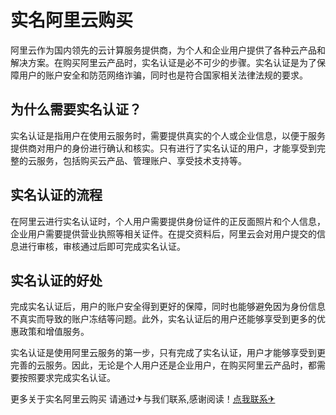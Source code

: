 # 实名阿里云购买

阿里云作为国内领先的云计算服务提供商，为个人和企业用户提供了各种云产品和解决方案。在购买阿里云产品时，实名认证是必不可少的步骤。实名认证是为了保障用户的账户安全和防范网络诈骗，同时也是符合国家相关法律法规的要求。

## 为什么需要实名认证？

实名认证是指用户在使用云服务时，需要提供真实的个人或企业信息，以便于服务提供商对用户的身份进行确认和核实。只有进行了实名认证的用户，才能享受到完整的云服务，包括购买云产品、管理账户、享受技术支持等。

## 实名认证的流程

在阿里云进行实名认证时，个人用户需要提供身份证件的正反面照片和个人信息，企业用户需要提供营业执照等相关证件。在提交资料后，阿里云会对用户提交的信息进行审核，审核通过后即可完成实名认证。

## 实名认证的好处

完成实名认证后，用户的账户安全得到更好的保障，同时也能够避免因为身份信息不真实而导致的账户冻结等问题。此外，实名认证后的用户还能够享受到更多的优惠政策和增值服务。

实名认证是使用阿里云服务的第一步，只有完成了实名认证，用户才能够享受到更完善的云服务。因此，无论是个人用户还是企业用户，在购买阿里云产品时，都需要按照要求完成实名认证。

更多关于实名阿里云购买 请通过✈与我们联系,感谢阅读！[点我联系✈](https://www.G208.com)
